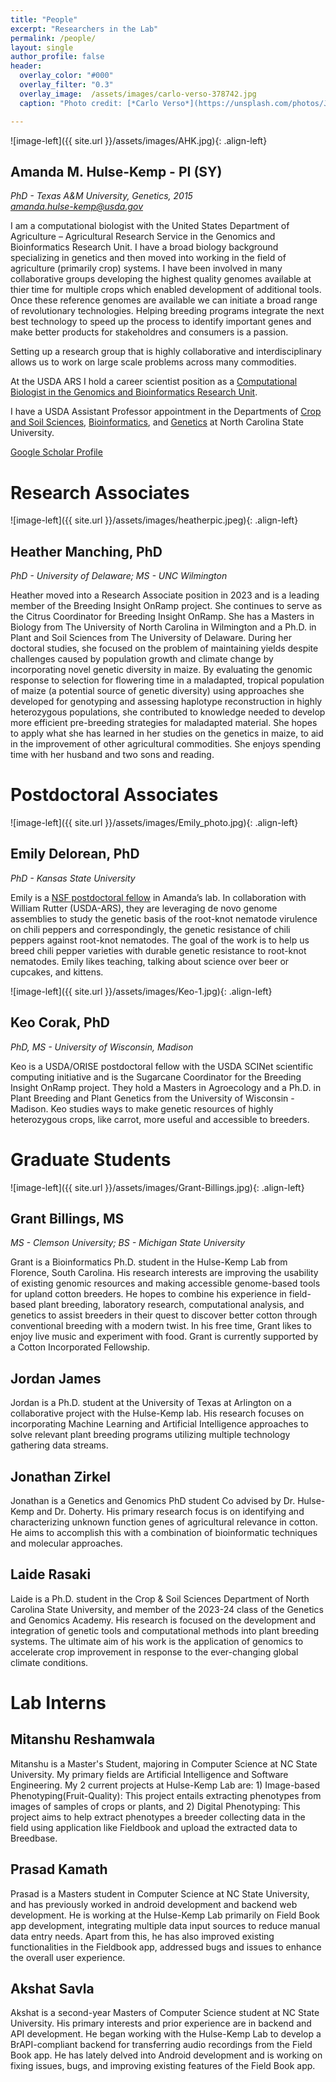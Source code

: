 ```yaml
---
title: "People"
excerpt: "Researchers in the Lab"
permalink: /people/
layout: single
author_profile: false
header:
  overlay_color: "#000"
  overlay_filter: "0.3"
  overlay_image:  /assets/images/carlo-verso-378742.jpg
  caption: "Photo credit: [*Carlo Verso*](https://unsplash.com/photos/Jc-4LqyuSno)"

---
```



![image-left]({{ site.url }}/assets/images/AHK.jpg){: .align-left}
## Amanda M. Hulse-Kemp - PI (SY)
_PhD - Texas A&M University, Genetics, 2015_  
_<a href="mailto:amanda.hulse-kemp@usda.gov">amanda.hulse-kemp@usda.gov</a>_

I am a computational biologist with the United States Department of Agriculture – Agricultural Research Service in the Genomics and Bioinformatics Research Unit. I have a broad biology background specializing in genetics and then moved into working in the field of agriculture (primarily crop) systems. I have been involved in many collaborative groups developing the highest quality genomes available at thier time for multiple crops which enabled development of additional tools. Once these reference genomes are available we can initiate a broad range of revolutionary technologies. Helping breeding programs integrate the next best technology to speed up the process to identify important genes and make better products for stakeholdres and consumers is a passion.  

Setting up a research group that is highly collaborative and interdisciplinary allows us to work on large scale problems across many commodities.  

At the USDA ARS I hold a career scientist position as a [Computational Biologist in the Genomics and Bioinformatics Research Unit](https://www.ars.usda.gov/southeast-area/stoneville-ms/genomics-and-bioinformatics-research/people/amanda-hulse-kemp/).

I have a USDA Assistant Professor appointment in the Departments of [Crop and Soil Sciences](https://cals.ncsu.edu/crop-and-soil-sciences/people/amhulse/), [Bioinformatics](https://brc.ncsu.edu/genomics/bioinformatics), and [Genetics](https://genetics.sciences.ncsu.edu/people/amhulse/) at North Carolina State University.

[Google Scholar Profile](https://scholar.google.com/citations?user=1Uc302gAAAAJ&hl=en&oi=ao)


# Research Associates

![image-left]({{ site.url }}/assets/images/heatherpic.jpeg){: .align-left}
## Heather Manching, PhD
_PhD - University of Delaware; MS - UNC Wilmington_

Heather moved into a Research Associate position in 2023 and is a leading member of the Breeding Insight OnRamp project. She continues to serve as the Citrus Coordinator for Breeding Insight OnRamp. She has a Masters in Biology from The University of North Carolina in Wilmington and a Ph.D. in Plant and Soil Sciences from The University of Delaware. During her doctoral studies, she focused on the problem of maintaining yields despite challenges caused by population growth and climate change by incorporating novel genetic diversity in maize. By evaluating the genomic response to selection for flowering time in a maladapted, tropical population of maize (a potential source of genetic diversity) using approaches she developed for genotyping and assessing haplotype reconstruction in highly heterozygous populations, she contributed to knowledge needed to develop more efficient pre-breeding strategies for maladapted material. She hopes to apply what she has learned in her studies on the genetics in maize, to aid in the improvement of other agricultural commodities. She enjoys spending time with her husband and two sons and reading. 


# Postdoctoral Associates

![image-left]({{ site.url }}/assets/images/Emily_photo.jpg){: .align-left}
## Emily Delorean, PhD
_PhD - Kansas State University_

Emily is a [NSF postdoctoral fellow](https://www.nsf.gov/awardsearch/showAward?AWD_ID=2010930&HistoricalAwards=false) in Amanda’s lab. In collaboration with William Rutter (USDA-ARS), they are leveraging de novo genome assemblies to study the genetic basis of the root-knot nematode virulence on chili peppers and correspondingly, the genetic resistance of chili peppers against root-knot nematodes. The goal of the work is to help us breed chili pepper varieties with durable genetic resistance to root-knot nematodes. Emily likes teaching, talking about science over beer or cupcakes, and kittens.

![image-left]({{ site.url }}/assets/images/Keo-1.jpg){: .align-left}
## Keo Corak, PhD
_PhD, MS - University of Wisconsin, Madison_

Keo is a USDA/ORISE postdoctoral fellow  with the USDA  SCINet scientific computing initiative and is the Sugarcane Coordinator for the Breeding Insight OnRamp project. They hold a Masters in Agroecology and a Ph.D. in Plant Breeding and Plant Genetics from the University of Wisconsin - Madison. Keo studies ways to make genetic resources of highly heterozygous crops, like carrot, more useful and accessible to breeders. 


# Graduate Students 

![image-left]({{ site.url }}/assets/images/Grant-Billings.jpg){: .align-left}
## Grant Billings, MS
_MS - Clemson University; BS - Michigan State University_

Grant is a Bioinformatics Ph.D. student in the Hulse-Kemp Lab from Florence, South Carolina. His research interests are improving the usability of existing genomic resources and making accessible genome-based tools for upland cotton breeders. He hopes to combine his experience in field-based plant breeding, laboratory research, computational analysis, and genetics to assist breeders in their quest to discover better cotton through conventional breeding with a modern twist. In his free time, Grant likes to enjoy live music and experiment with food. Grant is currently supported by a Cotton Incorporated Fellowship.

## Jordan James

Jordan is a Ph.D. student at the University of Texas at Arlington on a collaborative project with the Hulse-Kemp lab. His research focuses on incorporating Machine Learning and Artificial Intelligence approaches to solve relevant plant breeding programs utilizing multiple technology gathering data streams. 

## Jonathan Zirkel

Jonathan is a Genetics and Genomics PhD student Co advised by Dr. Hulse-Kemp and Dr. Doherty. His primary research focus is on identifying and characterizing unknown function genes of agricultural relevance in cotton. He aims to accomplish this with a combination of bioinformatic techniques and molecular approaches.

## Laide Rasaki

Laide is a Ph.D. student in the Crop & Soil Sciences Department of North Carolina State University, and member of the 2023-24 class of the Genetics and Genomics Academy. His research is focused on the development and integration of genetic tools and computational methods into plant breeding systems. The ultimate aim of his work is the application of genomics to accelerate crop improvement in response to the ever-changing global climate conditions.

# Lab Interns

## Mitanshu Reshamwala

Mitanshu is a Master's Student, majoring in Computer Science at NC State University. My primary fields are Artificial Intelligence and Software Engineering. My 2 current projects at Hulse-Kemp Lab are: 1) Image-based Phenotyping(Fruit-Quality): This project entails extracting phenotypes from images of samples of crops or plants, and 2) Digital Phenotyping: This project aims to help extract phenotypes a breeder collecting data in the field using application like Fieldbook and upload the extracted data to Breedbase.

## Prasad Kamath

Prasad is a Masters student in Computer Science at NC State University, and has previously worked in android development and backend web development. He is working at the Hulse-Kemp Lab primarily on Field Book app development, integrating multiple data input sources to reduce manual data entry needs. Apart from this, he has also improved existing functionalities in the Fieldbook app, addressed bugs and issues to enhance the overall user experience.


## Akshat Savla

Akshat is a second-year Masters of Computer Science student at NC State University. His primary interests and prior experience are in backend and API development. He began working with the Hulse-Kemp Lab to develop a BrAPI-compliant backend for transferring audio recordings from the Field Book app. He has lately delved into Android development and is working on fixing issues, bugs, and improving existing features of the Field Book app.

